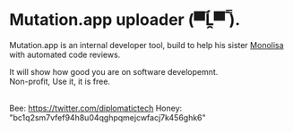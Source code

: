 # Mutation.app uploader (▀̿Ĺ̯▀̿ ̿).

Mutation.app is an internal developer tool, build to help his sister [Monolisa](https://github.com/mutationapp/monolisa) with automated code reviews.<br />


It will show how good you are on software developemnt. <br /> Non-profit, Use it, it is free.<br /><br />

Bee: https://twitter.com/diplomatictech
Honey: "bc1q2sm7vfef94h8u04qghpqmejcwfacj7k456ghk6" 
